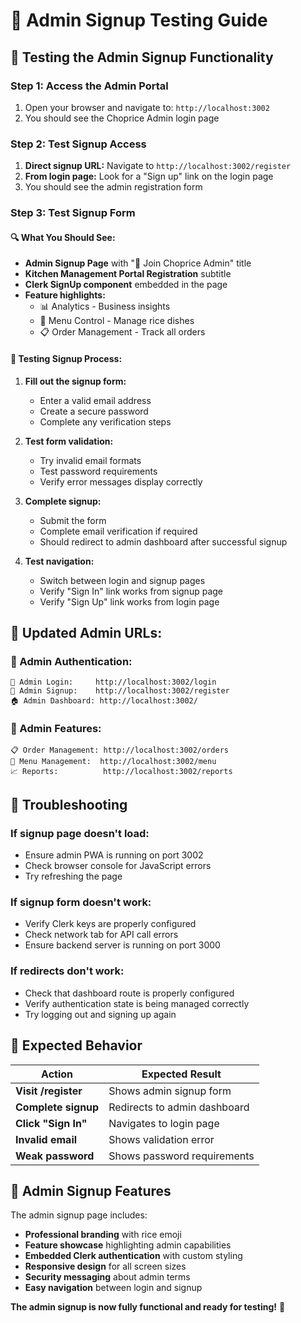 # 🧪 Admin Signup Testing Guide

## 🎯 **Testing the Admin Signup Functionality**

### **Step 1: Access the Admin Portal**
1. Open your browser and navigate to: `http://localhost:3002`
2. You should see the Choprice Admin login page

### **Step 2: Test Signup Access**
1. **Direct signup URL:** Navigate to `http://localhost:3002/register`
2. **From login page:** Look for a "Sign up" link on the login page
3. You should see the admin registration form

### **Step 3: Test Signup Form**

#### **🔍 What You Should See:**
- **Admin Signup Page** with "🍚 Join Choprice Admin" title
- **Kitchen Management Portal Registration** subtitle
- **Clerk SignUp component** embedded in the page
- **Feature highlights:**
  - 📊 Analytics - Business insights
  - 🍚 Menu Control - Manage rice dishes
  - 📋 Order Management - Track all orders

#### **📝 Testing Signup Process:**

1. **Fill out the signup form:**
   - Enter a valid email address
   - Create a secure password
   - Complete any verification steps

2. **Test form validation:**
   - Try invalid email formats
   - Test password requirements
   - Verify error messages display correctly

3. **Complete signup:**
   - Submit the form
   - Complete email verification if required
   - Should redirect to admin dashboard after successful signup

4. **Test navigation:**
   - Switch between login and signup pages
   - Verify "Sign In" link works from signup page
   - Verify "Sign Up" link works from login page

## 🔗 **Updated Admin URLs:**

### **🌟 Admin Authentication:**
```
🔐 Admin Login:     http://localhost:3002/login
📝 Admin Signup:    http://localhost:3002/register
🏠 Admin Dashboard: http://localhost:3002/
```

### **🎯 Admin Features:**
```
📋 Order Management: http://localhost:3002/orders
🍚 Menu Management:  http://localhost:3002/menu
📈 Reports:          http://localhost:3002/reports
```

## 🚨 **Troubleshooting**

### **If signup page doesn't load:**
- Ensure admin PWA is running on port 3002
- Check browser console for JavaScript errors
- Try refreshing the page

### **If signup form doesn't work:**
- Verify Clerk keys are properly configured
- Check network tab for API call errors
- Ensure backend server is running on port 3000

### **If redirects don't work:**
- Check that dashboard route is properly configured
- Verify authentication state is being managed correctly
- Try logging out and signing up again

## 🎯 **Expected Behavior**

| Action | Expected Result |
|--------|----------------|
| **Visit /register** | Shows admin signup form |
| **Complete signup** | Redirects to admin dashboard |
| **Click "Sign In"** | Navigates to login page |
| **Invalid email** | Shows validation error |
| **Weak password** | Shows password requirements |

## 🔧 **Admin Signup Features**

The admin signup page includes:
- **Professional branding** with rice emoji
- **Feature showcase** highlighting admin capabilities
- **Embedded Clerk authentication** with custom styling
- **Responsive design** for all screen sizes
- **Security messaging** about admin terms
- **Easy navigation** between login and signup

**The admin signup is now fully functional and ready for testing!** 🚀